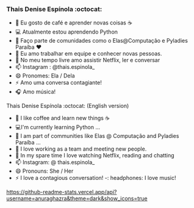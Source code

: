 ###  Thais Denise Espínola :octocat:

<!--
**Thairocine/Thairocine** is a ✨ _special_ ✨ repository because its `README.md` (this file) appears on your GitHub profile.

Here are some ideas to get you started:

- 🔭 Eu gosto de café e aprender novas coisas ...
- 🌱 Atualmente estou aprendendo Python...
- 👯 Faço parte de comunidades como o Elas@Computação e Pyladies Paraíba ...
- 🤔 Eu amo trabalhar em equipe e conhecer novas pessoas.
- 💬 No meu tempo livre amo assistir Netflix, ler e conversar
- 📫 Instagram : @thais.espinola_
- 😄 Pronomes: Ela / Dela
- ⚡ Amo uma conversa contagiante! 
-->
- 🔭 Eu gosto de café e aprender novas coisas :coffee:
-  :computer: Atualmente estou aprendendo Python 
- 👯 Faço parte de comunidades como o Elas@Computação e Pyladies Paraíba :hearts:
- 🤔 Eu amo trabalhar em equipe e conhecer novas pessoas.
- 💬 No meu tempo livre amo assistir Netflix, ler e conversar
- 📫 Instagram : @thais.espinola_
- 😄 Pronomes: Ela / Dela
- ⚡ Amo uma conversa contagiante! 
- :headphones: Amo música!
 
 Thais Denise Espínola :octocat: (English version) 
 - 🔭 I like coffee and learn new things :coffee:
- :computer:I'm currently learning Python ...
- 👯 I am part of communities like Elas @ Computação and Pyladies Paraíba ...
- 🤔 I love working as a team and meeting new people.
- 💬 In my spare time I love watching Netflix, reading and chatting
- 📫 Instagram: @ thais.espinola_
- 😄 Pronouns: She / Her
- ⚡ I love a contagious conversation!
-: headphones: I love music! 

https://github-readme-stats.vercel.app/api?username=anuraghazra&theme=dark&show_icons=true


